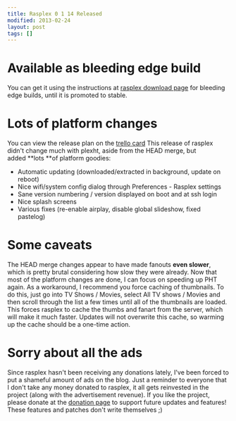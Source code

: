 ```yaml
---
title: Rasplex 0 1 14 Released
modified: 2013-02-24
layout: post
tags: []
---
```



Available as bleeding edge build
================================

You can get it using the instructions at [rasplex download page](http://blog.srvthe.net/get-rasplex "Get rasplex") for bleeding edge builds, until it is promoted to stable.

Lots of platform changes
========================

You can view the release plan on the [trello card](https://trello.com/c/yX9P2ubL "trello card") This release of rasplex didn't change much with plexht, aside from the HEAD merge, but added **lots **of platform goodies:

-   Automatic updating (downloaded/extracted in background, update on reboot)
-   Nice wifi/system config dialog through Preferences - Rasplex settings
-   Sane version numbering / version displayed on boot and at ssh login
-   Nice splash screens
-   Various fixes (re-enable airplay, disable global slideshow, fixed pastelog)

Some caveats
============

The HEAD merge changes appear to have made fanouts **even slower**, which is pretty brutal considering how slow they were already. Now that most of the platform changes are done, I can focus on speeding up PHT again. As a workaround, I recommend you force caching of thumbnails. To do this, just go into TV Shows / Movies, select All TV shows / Movies and then scroll through the list a few times until all of the thumbnails are loaded. This forces rasplex to cache the thumbs and fanart from the server, which will make it much faster. Updates will not overwrite this cache, so warming up the cache should be a one-time action.

Sorry about all the ads
=======================

Since rasplex hasn't been receiving any donations lately, I've been forced to put a shameful amount of ads on the blog. Just a reminder to everyone that I don't take any money donated to rasplex, it all gets reinvested in the project (along with the advertisement revenue). If you like the project, please donate at the [donation page](http://srvthe.net "donation") to support future updates and features! These features and patches don't write themselves ;)

